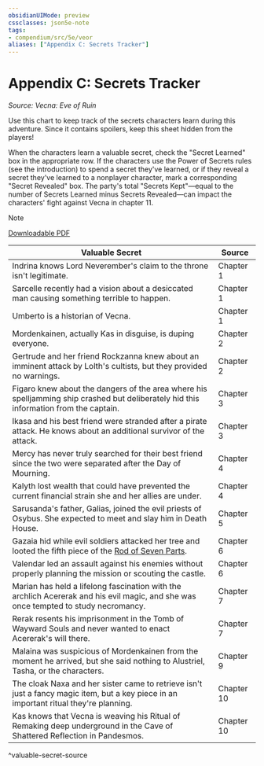 ```yaml
---
obsidianUIMode: preview
cssclasses: json5e-note
tags:
- compendium/src/5e/veor
aliases: ["Appendix C: Secrets Tracker"]
---
```

# Appendix C: Secrets Tracker
*Source: Vecna: Eve of Ruin* 

Use this chart to keep track of the secrets characters learn during this adventure. Since it contains spoilers, keep this sheet hidden from the players!

When the characters learn a valuable secret, check the "Secret Learned" box in the appropriate row. If the characters use the Power of Secrets rules (see the introduction) to spend a secret they've learned, or if they reveal a secret they've learned to a nonplayer character, mark a corresponding "Secret Revealed" box. The party's total "Secrets Kept"—equal to the number of Secrets Learned minus Secrets Revealed—can impact the characters' fight against Vecna in chapter 11.

> [!note]
> [Downloadable PDF](https://raw.githubusercontent.com/5etools-mirror-2/5etools-img/main/pdf/VEoR/secrets-tracker.pdf)

| Valuable Secret | Source |
|-----------------|--------|
| Indrina knows Lord Neverember's claim to the throne isn't legitimate. | Chapter 1 |
| Sarcelle recently had a vision about a desiccated man causing something terrible to happen. | Chapter 1 |
| Umberto is a historian of Vecna. | Chapter 1 |
| Mordenkainen, actually Kas in disguise, is duping everyone. | Chapter 2 |
| Gertrude and her friend Rockzanna knew about an imminent attack by Lolth's cultists, but they provided no warnings. | Chapter 2 |
| Figaro knew about the dangers of the area where his spelljamming ship crashed but deliberately hid this information from the captain. | Chapter 3 |
| Ikasa and his best friend were stranded after a pirate attack. He knows about an additional survivor of the attack. | Chapter 3 |
| Mercy has never truly searched for their best friend since the two were separated after the Day of Mourning. | Chapter 4 |
| Kalyth lost wealth that could have prevented the current financial strain she and her allies are under. | Chapter 4 |
| Sarusanda's father, Galias, joined the evil priests of Osybus. She expected to meet and slay him in Death House. | Chapter 5 |
| Gazaia hid while evil soldiers attacked her tree and looted the fifth piece of the [Rod of Seven Parts](/3-Mechanics/CLI/items/rod-of-seven-parts-veor.md). | Chapter 6 |
| Valendar led an assault against his enemies without properly planning the mission or scouting the castle. | Chapter 6 |
| Marian has held a lifelong fascination with the archlich Acererak and his evil magic, and she was once tempted to study necromancy. | Chapter 7 |
| Rerak resents his imprisonment in the Tomb of Wayward Souls and never wanted to enact Acererak's will there. | Chapter 7 |
| Malaina was suspicious of Mordenkainen from the moment he arrived, but she said nothing to Alustriel, Tasha, or the characters. | Chapter 9 |
| The cloak Naxa and her sister came to retrieve isn't just a fancy magic item, but a key piece in an important ritual they're planning. | Chapter 10 |
| Kas knows that Vecna is weaving his Ritual of Remaking deep underground in the Cave of Shattered Reflection in Pandesmos. | Chapter 10 |
^valuable-secret-source